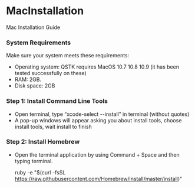 # MacInstallation
Mac Installation Guide

### System Requirements
Make sure your system meets these requirements:
  - Operating system: QSTK requires MacOS 10.7 10.8 10.9 (it has been tested successfully on these)
  - RAM: 2GB.
  - Disk space: 2GB

### Step 1: Install Command Line Tools
  - Open terminal, type “xcode-select --install” in terminal (without quotes)
  - A pop-up windows will appear asking you about install tools, choose install tools, wait install to finish

### Step 2: Install Homebrew
  - Open the terminal application by using Command + Space and then typing terminal.
      
    ruby -e "$(curl -fsSL https://raw.githubusercontent.com/Homebrew/install/master/install)"
